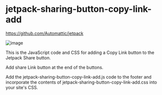 # jetpack-sharing-button-copy-link-add  
https://github.com/Automattic/jetpack  

![image](https://github.com/imh0ng/jetpack-sharing-button-copy-link-add/assets/156521819/43504cee-4c30-4698-a885-b52a2e591bb0)  
  
This is the JavaScript code and CSS for adding a Copy Link button to the Jetpack Share button.  

Add share Link button at the end of the buttons.  
  
Add the jetpack-sharing-button-copy-link-add.js code to the footer and incorporate the contents of jetpack-sharing-button-copy-link-add.css into your site's CSS.
